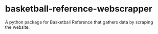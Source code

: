 # basketball-reference-webscrapper
A python package for Basketball Reference that gathers data by scraping the website.
